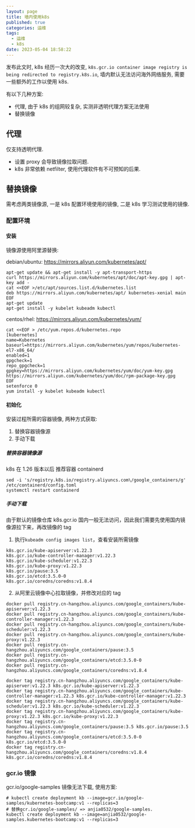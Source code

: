 ```yaml
---
layout: page
title: 墙内使用k8s
published: true
categories: 运维
tags: 
  - 运维
  - k8s
date: 2023-05-04 18:58:22
---
```


发布此文时, k8s 经历一次大的改变, `k8s.gcr.io container image registry is being redirected to registry.k8s.io`, 墙内默认无法访问海外网络服务, 需要一些额外的工作以使用 k8s.

有以下几种方案:

- 代理, 由于 k8s 的组网较复杂, 实测非透明代理方案无法使用
- 替换镜像

## 代理

仅支持透明代理.

- 设置 proxy 会导致镜像拉取问题.
- k8s 非常依赖 netfilter, 使用代理软件有不可预知的后果.

## 替换镜像

需考虑两类镜像源, 一是 k8s 配置环境使用的镜像, 二是 k8s 学习测试使用的镜像.

### 配置环境

#### 安装

镜像源使用阿里源替换:

debian/ubuntu:
https://mirrors.aliyun.com/kubernetes/apt/

```shell
apt-get update && apt-get install -y apt-transport-https
curl https://mirrors.aliyun.com/kubernetes/apt/doc/apt-key.gpg | apt-key add -
cat <<EOF >/etc/apt/sources.list.d/kubernetes.list
deb https://mirrors.aliyun.com/kubernetes/apt/ kubernetes-xenial main
EOF
apt-get update
apt-get install -y kubelet kubeadm kubectl
```

centos/rhel:
https://mirrors.aliyun.com/kubernetes/yum/

```shell
cat <<EOF > /etc/yum.repos.d/kubernetes.repo
[kubernetes]
name=Kubernetes
baseurl=https://mirrors.aliyun.com/kubernetes/yum/repos/kubernetes-el7-x86_64/
enabled=1
gpgcheck=1
repo_gpgcheck=1
gpgkey=https://mirrors.aliyun.com/kubernetes/yum/doc/yum-key.gpg https://mirrors.aliyun.com/kubernetes/yum/doc/rpm-package-key.gpg
EOF
setenforce 0
yum install -y kubelet kubeadm kubectl
```

#### 初始化

安装过程所需的容器镜像, 两种方式获取:

1. 替换容器镜像源
2. 手动下载

##### 替换容器镜像源

k8s 在 1.26 版本以后 推荐容器 containerd

```shell
sed -i 's/registry.k8s.io/registry.aliyuncs.com\/google_containers/g' /etc/containerd/config.toml
systemctl restart containerd
```

##### 手动下载

由于默认的镜像仓库 k8s.gcr.io 国内一般无法访问，因此我们需要先使用国内镜像源拉下来，再改镜像的 tag

1. 执行`kubeadm config images list`，查看安装所需镜像

```shell
k8s.gcr.io/kube-apiserver:v1.22.3
k8s.gcr.io/kube-controller-manager:v1.22.3
k8s.gcr.io/kube-scheduler:v1.22.3
k8s.gcr.io/kube-proxy:v1.22.3
k8s.gcr.io/pause:3.5
k8s.gcr.io/etcd:3.5.0-0
k8s.gcr.io/coredns/coredns:v1.8.4
```

2. 从阿里云镜像中心拉取镜像，并修改对应的 tag

```shell
docker pull registry.cn-hangzhou.aliyuncs.com/google_containers/kube-apiserver:v1.22.3
docker pull registry.cn-hangzhou.aliyuncs.com/google_containers/kube-controller-manager:v1.22.3
docker pull registry.cn-hangzhou.aliyuncs.com/google_containers/kube-scheduler:v1.22.3
docker pull registry.cn-hangzhou.aliyuncs.com/google_containers/kube-proxy:v1.22.3
docker pull registry.cn-hangzhou.aliyuncs.com/google_containers/pause:3.5
docker pull registry.cn-hangzhou.aliyuncs.com/google_containers/etcd:3.5.0-0
docker pull registry.cn-hangzhou.aliyuncs.com/google_containers/coredns:v1.8.4

docker tag registry.cn-hangzhou.aliyuncs.com/google_containers/kube-apiserver:v1.22.3 k8s.gcr.io/kube-apiserver:v1.22.3
docker tag registry.cn-hangzhou.aliyuncs.com/google_containers/kube-controller-manager:v1.22.3 k8s.gcr.io/kube-controller-manager:v1.22.3
docker tag registry.cn-hangzhou.aliyuncs.com/google_containers/kube-scheduler:v1.22.3 k8s.gcr.io/kube-scheduler:v1.22.3
docker tag registry.cn-hangzhou.aliyuncs.com/google_containers/kube-proxy:v1.22.3 k8s.gcr.io/kube-proxy:v1.22.3
docker tag registry.cn-hangzhou.aliyuncs.com/google_containers/pause:3.5 k8s.gcr.io/pause:3.5
docker tag registry.cn-hangzhou.aliyuncs.com/google_containers/etcd:3.5.0-0 k8s.gcr.io/etcd:3.5.0-0
docker tag registry.cn-hangzhou.aliyuncs.com/google_containers/coredns:v1.8.4 k8s.gcr.io/coredns/coredns:v1.8.4
```

### gcr.io 镜像

gcr.io/google-samples 镜像无法下载, 使用方案:

```shell
# kubectl create deployment kb --image=gcr.io/google-samples/kubernetes-bootcamp:v1 --replicas=3
# 替换gcr.io/google-samples/ => anjia0532/google-samples.
kubectl create deployment kb --image=anjia0532/google-samples.kubernetes-bootcamp:v1 --replicas=3
```
